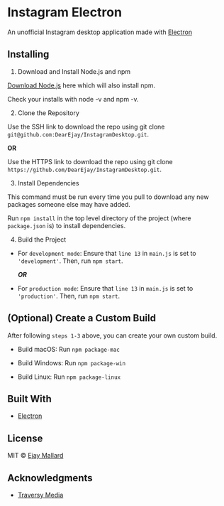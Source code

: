 # Instagram Electron

An unofficial Instagram desktop application made with [Electron](http://electron.atom.io/)

## Installing

1. Download and Install Node.js and npm

[Download Node.js](https://nodejs.org/en/download/) here which will also install npm.

Check your installs with node -v and npm -v.

2. Clone the Repository

Use the SSH link to download the repo using git clone ```git@github.com:DearEjay/InstagramDesktop.git```.

**OR**

Use the HTTPS link to download the repo using git clone ```https://github.com/DearEjay/InstagramDesktop.git```.

3. Install Dependencies

This command must be run every time you pull to download any new packages someone else may have added.

Run ```npm install``` in the top level directory of the project (where ```package.json``` is) to install dependencies.


4. Build the Project

* For ```development mode```:
	Ensure that ```line 13``` in ```main.js``` is set to ```'development'```.
	 Then, run ```npm start```.

    ***OR***

* For ```production mode```:
	Ensure that ```line 13``` in ```main.js``` is set to ```'production'```.
	 Then, run ```npm start```.

## (Optional) Create a Custom Build

After following ```steps 1-3``` above, you can create your own custom build. 

* Build macOS:
	Run ```npm package-mac```

* Build Windows:
	Run ```npm package-win```
* Build Linux:
	Run ```npm package-linux```


## Built With

* [Electron](http://electron.atom.io/)


## License

MIT © [Ejay Mallard](https://cs.baylor.edu/~mallard/)

## Acknowledgments

* [Traversy Media](http://www.traversymedia.com)


